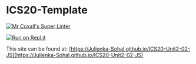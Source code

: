 # ICS20-Template

[![Mr Coxall's Super Linter](https://github.com/Julienka-Sohal/ICS20-Unit2-02-JS/workflows/Mr%20Coxall's%20Super%20Linter/badge.svg)](https://github.com/Julienka-Sohal/ICS20-Unit2-02-JS/actions/)

[![Run on Repl.it](https://repl.it/badge/github/Julienka-Sohal/ICS20-Unit2-02-JS)](https://repl.it/github/Julienka-Sohal/ICS20-Unit2-02-JS)

This site can be found at: [https://Julienka-Sohal.github.io/ICS20-Unit2-02-JS](https://Julienka-Sohal.github.io/ICS20-Unit2-02-JS)
